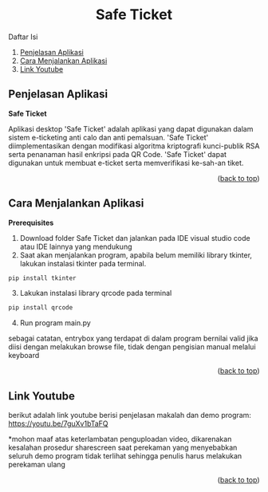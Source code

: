 <a name="readme-top"></a>
<h1 align="center">Safe Ticket</h1>
<!-- TABLE OF CONTENTS -->
Daftar Isi
  <ol>
    <li><a href="#penjelasan-aplikasi">Penjelasan Aplikasi</a></li>
    <li><a href="#cara-menjalankan-aplikasi">Cara Menjalankan Aplikasi</a></li>
    <li><a href="#link-youtube">Link Youtube</a></li>
  </ol>

<!-- Penjelasan Aplikasi -->
## Penjelasan Aplikasi

**Safe Ticket**

Aplikasi desktop 'Safe Ticket' adalah aplikasi yang dapat digunakan dalam sistem e-ticketing anti calo dan anti pemalsuan. 'Safe Ticket' diimplementasikan dengan modifikasi algoritma kriptografi kunci-publik RSA serta penanaman hasil enkripsi pada QR Code. 'Safe Ticket' dapat digunakan untuk membuat e-ticket serta memverifikasi ke-sah-an tiket. 

<p align="right">(<a href="#readme-top">back to top</a>)</p>

<!-- Cara Menjalankan Aplikasi -->
## Cara Menjalankan Aplikasi

**Prerequisites**
1. Download folder Safe Ticket dan jalankan pada IDE visual studio code atau IDE lainnya yang mendukung
2. Saat akan menjalankan program, apabila belum memiliki library tkinter, lakukan instalasi tkinter pada terminal.
  ```sh
  pip install tkinter
  ```
3. Lakukan instalasi library qrcode pada terminal
  ```sh
  pip install qrcode
  ```
4. Run program main.py

sebagai catatan, entrybox yang terdapat di dalam program bernilai valid jika diisi dengan melakukan browse file, tidak dengan pengisian manual melalui keyboard
<p align="right">(<a href="#readme-top">back to top</a>)</p>

## Link Youtube
berikut adalah link youtube berisi penjelasan makalah dan demo program: https://youtu.be/7guXv1bTaFQ

*mohon maaf atas keterlambatan penguploadan video, dikarenakan kesalahan prosedur sharescreen saat perekaman yang menyebabkan seluruh demo program tidak terlihat sehingga penulis harus melakukan perekaman ulang
<p align="right">(<a href="#readme-top">back to top</a>)</p>
